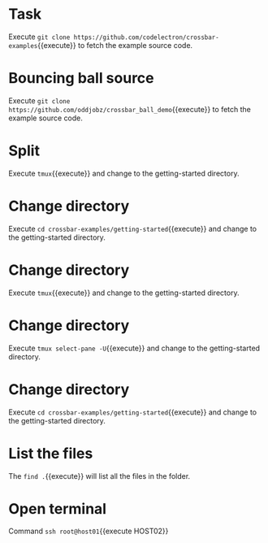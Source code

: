 
# Task 
Execute `git clone https://github.com/codelectron/crossbar-examples`{{execute}} to fetch the example source code.

# Bouncing ball source
Execute `git clone https://github.com/oddjobz/crossbar_ball_demo`{{execute}} to fetch the example source code.

# Split 
Execute `tmux`{{execute}} and change to the getting-started directory.

# Change directory
Execute `cd crossbar-examples/getting-started`{{execute}} and change to the getting-started directory.


# Change directory
Execute `tmux`{{execute}} and change to the getting-started directory.


# Change directory
Execute `tmux select-pane -U`{{execute}} and change to the getting-started directory.


# Change directory
Execute `cd crossbar-examples/getting-started`{{execute}} and change to the getting-started directory.

# List the files
The `find .`{{execute}} will list all the files in the folder.

# Open terminal
Command `ssh root@host01`{{execute HOST02}}

